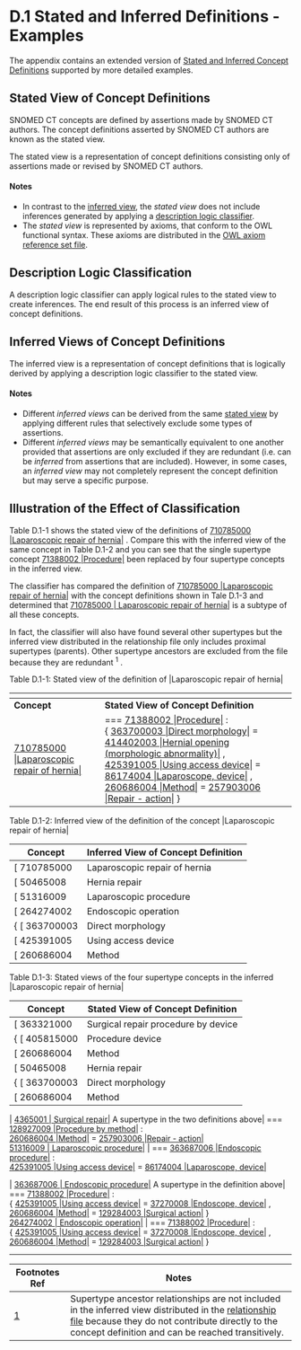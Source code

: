 # D.1 Stated and Inferred Definitions - Examples

The appendix contains an extended version of [Stated and Inferred Concept Definitions](<../../2 snomed-ct-logical-model/2.3 concept-definitions/2.3.1-stated-and-inferred-concept-definitions.md>) supported by more detailed examples.

## Stated View of Concept Definitions

SNOMED CT concepts are defined by assertions made by SNOMED CT authors. The concept definitions asserted by SNOMED CT authors are known as the stated view.

The stated view is a representation of concept definitions consisting only of assertions made or revised by SNOMED CT authors.

#### Notes

* In contrast to the [inferred view](https://confluence.ihtsdotools.org/display/DOCGLOSS/inferred+view), the _stated view_ does not include inferences generated by applying a [description logic classifier](https://confluence.ihtsdotools.org/display/DOCGLOSS/description+logic+classifier).
* The _stated view_ is represented by axioms, that conform to the OWL functional syntax. These axioms are distributed in the [OWL axiom reference set file](../appendix-b.-specification-reference-information/o/owl-expression-reference-set-file.md).

## Description Logic Classification

A description logic classifier can apply logical rules to the stated view to create inferences. The end result of this process is an inferred view of concept definitions.

## Inferred Views of Concept Definitions

The inferred view is a representation of concept definitions that is logically derived by applying a description logic classifier to the stated view.

#### Notes

* Different _inferred views_ can be derived from the same [stated view](https://confluence.ihtsdotools.org/display/DOCGLOSS/stated+view) by applying different rules that selectively exclude some types of assertions.
* Different _inferred views_ may be semantically equivalent to one another provided that assertions are only excluded if they are redundant (i.e. can be _inferred_ from assertions that are included). However, in some cases, an _inferred view_ may not completely represent the concept definition but may serve a specific purpose.

## Illustration of the Effect of Classification

Table D.1-1 shows the stated view of the definitions of [710785000 |Laparoscopic repair of hernia|](http://snomed.info/id/710785000) . Compare this with the inferred view of the same concept in Table D.1-2 and you can see that the single supertype concept [71388002 |Procedure|](http://snomed.info/id/71388002) been replaced by four supertype concepts in the inferred view.

The classifier has compared the definition of [710785000 |Laparoscopic repair of hernia|](http://snomed.info/id/710785000) with the concept definitions shown in Tale D.1-3 and determined that [710785000 | Laparoscopic repair of hernia|](http://snomed.info/id/710785000) is a subtype of all these concepts.

In fact, the classifier will also have found several other supertypes but the inferred view distributed in the relationship file only includes proximal supertypes (parents). Other supertype ancestors are excluded from the file because they are redundant <sup>1</sup> .

Table D.1-1: Stated view of the definition of |Laparoscopic repair of hernia|

<table data-header-hidden data-full-width="true"><thead><tr><th width="230.28204345703125"></th><th width="800"></th></tr></thead><tbody><tr><td><strong>Concept</strong></td><td><strong>Stated View of Concept Definition</strong></td></tr><tr><td><a href="http://snomed.info/id/710785000">710785000 |Laparoscopic repair of hernia|</a></td><td>===  <a href="http://snomed.info/id/71388002">71388002 |Procedure|</a>  :<br>         {  <a href="http://snomed.info/id/363700003">363700003 |Direct morphology|</a>  =  <a href="http://snomed.info/id/414402003">414402003 |Hernial opening (morphologic abnormality)|</a> , <br>               <a href="http://snomed.info/id/425391005">425391005 |Using access device|</a>  =  <a href="http://snomed.info/id/86174004">86174004 |Laparoscope, device|</a> , <br>               <a href="http://snomed.info/id/260686004">260686004 |Method|</a>  =  <a href="http://snomed.info/id/257903006">257903006 |Repair - action|</a>  }</td></tr></tbody></table>

Table D.1-2: Inferred view of the definition of the concept |Laparoscopic repair of hernia|

| **Concept**    | **Inferred View of Concept Definition** |
| -------------- | --------------------------------------- |
| \[ 710785000   | Laparoscopic repair of hernia           |
| \[ 50465008    | Hernia repair                           |
| \[ 51316009    | Laparoscopic procedure                  |
| \[ 264274002   | Endoscopic operation                    |
| { \[ 363700003 | Direct morphology                       |
| \[ 425391005   | Using access device                     |
| \[ 260686004   | Method                                  |

Table D.1-3: Stated views of the four supertype concepts in the inferred |Laparoscopic repair of hernia|

| **Concept**    | **Stated View of Concept Definition** |
| -------------- | ------------------------------------- |
| \[ 363321000   | Surgical repair procedure by device   |
| { \[ 405815000 | Procedure device                      |
| \[ 260686004   | Method                                |
| \[ 50465008    | Hernia repair                         |
| { \[ 363700003 | Direct morphology                     |
| \[ 260686004   | Method                                |

\| [4365001 | Surgical repair|](http://snomed.info/id/4365001) A supertype in the two definitions above| === [128927009 |Procedure by method|](http://snomed.info/id/128927009) :\
[260686004 |Method|](http://snomed.info/id/260686004) = [257903006 |Repair - action|](http://snomed.info/id/257903006)\
[51316009 | Laparoscopic procedure|](http://snomed.info/id/51316009) | === [363687006 |Endoscopic procedure|](http://snomed.info/id/363687006) :\
[425391005 |Using access device|](http://snomed.info/id/425391005) = [86174004 |Laparoscope, device|](http://snomed.info/id/86174004)

\| [363687006 | Endoscopic procedure|](http://snomed.info/id/363687006) A supertype in the definition above| === [71388002 |Procedure|](http://snomed.info/id/71388002) :\
{ [425391005 |Using access device|](http://snomed.info/id/425391005) = [37270008 |Endoscope, device|](http://snomed.info/id/37270008) ,\
[260686004 |Method|](http://snomed.info/id/260686004) = [129284003 |Surgical action|](http://snomed.info/id/129284003) }\
[264274002 | Endoscopic operation|](http://snomed.info/id/264274002) | === [71388002 |Procedure|](http://snomed.info/id/71388002) :\
{ [425391005 |Using access device|](http://snomed.info/id/425391005) = [37270008 |Endoscope, device|](http://snomed.info/id/37270008) ,\
[260686004 |Method|](http://snomed.info/id/260686004) = [129284003 |Surgical action|](http://snomed.info/id/129284003) }

***

| Footnotes Ref                                                                                                              | Notes                                                                                                                                                                                                                                                                                    |
| -------------------------------------------------------------------------------------------------------------------------- | ---------------------------------------------------------------------------------------------------------------------------------------------------------------------------------------------------------------------------------------------------------------------------------------- |
| [1](https://confluence.ihtsdotools.org/display/DOCRELFMT/D.1+Stated+and+Inferred+Definitions+-+Examples#FootnoteMarker1-0) | Supertype ancestor relationships are not included in the inferred view distributed in the [relationship file](https://confluence.ihtsdotools.org/display/DOCRELFMT/relationship+file) because they do not contribute directly to the concept definition and can be reached transitively. |
